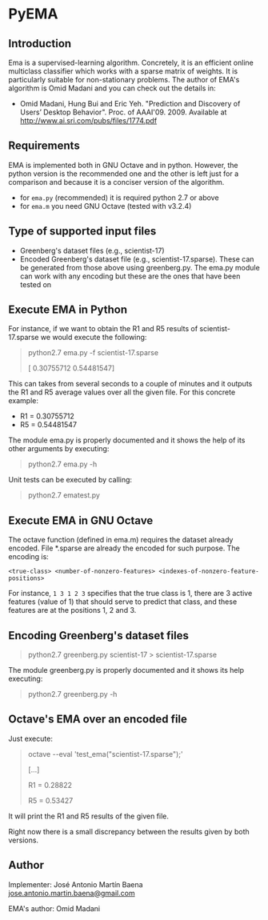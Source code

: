 PyEMA
=====

Introduction
------------

Ema is a supervised-learning algorithm. Concretely, it is an efficient online
multiclass classifier which works with a sparse matrix of weights. It is
particularly suitable for non-stationary problems. The author of EMA's 
algorithm is Omid Madani and you can check out the details in:

 * Omid Madani, Hung Bui and Eric Yeh. "Prediction and Discovery of Users’ 
     Desktop Behavior". Proc. of AAAI'09. 2009. Available at
     http://www.ai.sri.com/pubs/files/1774.pdf


Requirements
------------

EMA is implemented both in GNU Octave and in python. However, the python 
version is the recommended one and the other is left just for a comparison
and because it is a conciser version of the algorithm.

 * for ``ema.py`` (recommended) it is required python 2.7 or above
 * for ``ema.m`` you need GNU Octave (tested with v3.2.4)


Type of supported input files
-----------------------------

 * Greenberg's dataset files (e.g., scientist-17)
 * Encoded Greenberg's dataset file (e.g., scientist-17.sparse). These can be
    generated from those above using greenberg.py. The ema.py module can
    work with any encoding but these are the ones that have been tested on



Execute EMA in Python
---------------------

For instance, if we want to obtain the R1 and R5 results of 
scientist-17.sparse we would execute the following:

>  python2.7 ema.py -f scientist-17.sparse
>
> [ 0.30755712  0.54481547]

This can takes from several seconds to a couple of minutes and it 
outputs the R1 and R5 average values over all the given file. For this 
concrete example:

 * R1 = 0.30755712
 * R5 = 0.54481547

The module ema.py is properly documented and it shows the help of its other
arguments by executing:

>  python2.7 ema.py -h

Unit tests can be executed by calling:

>  python2.7 ematest.py


Execute EMA in GNU Octave
-------------------------

The octave function (defined in ema.m) requires the dataset already encoded.
File *.sparse are already the encoded for such purpose. The encoding is:

``<true-class> <number-of-nonzero-features> <indexes-of-nonzero-feature-positions>``

For instance, ``1 3 1 2 3`` specifies that the true class is 1, there are 3 
active features (value of 1) that should serve to predict that class, and these 
features are at the positions 1, 2 and 3. 


Encoding Greenberg's dataset files
----------------------------------

>  python2.7 greenberg.py scientist-17 > scientist-17.sparse

The module greenberg.py is properly documented and it shows its help executing:

>  python2.7 greenberg.py -h


Octave's EMA over an encoded file
---------------------------------

Just execute:

>  octave --eval 'test_ema("scientist-17.sparse");'
>
> [...]
>
>    R1 =  0.28822
>
>    R5 =  0.53427

It will print the R1 and R5 results of the given file.

Right now there is a small discrepancy between the results given by both versions.


Author
------

Implementer: José Antonio Martín Baena <jose.antonio.martin.baena@gmail.com>

EMA's author: Omid Madani
